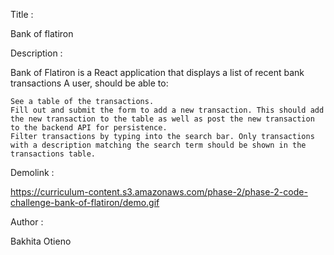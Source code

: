 Title :

Bank of flatiron

Description :

Bank of Flatiron is a React application that displays a list of recent bank transactions
 A user, should be able to:

    See a table of the transactions.
    Fill out and submit the form to add a new transaction. This should add the new transaction to the table as well as post the new transaction to the backend API for persistence.
    Filter transactions by typing into the search bar. Only transactions with a description matching the search term should be shown in the transactions table.


Demolink :

https://curriculum-content.s3.amazonaws.com/phase-2/phase-2-code-challenge-bank-of-flatiron/demo.gif

Author :

Bakhita Otieno

